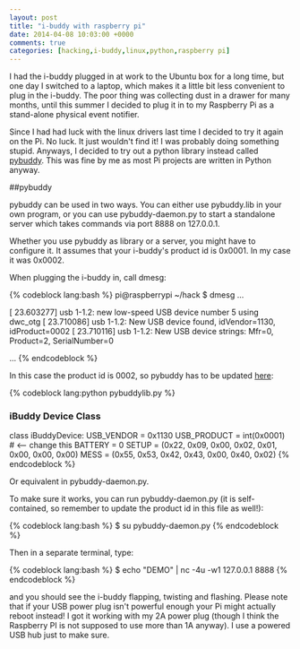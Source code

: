 ```yaml
---
layout: post
title: "i-buddy with raspberry pi"
date: 2014-04-08 10:03:00 +0000
comments: true
categories: [hacking,i-buddy,linux,python,raspberry pi]
---
```

I had the i-buddy plugged in at work to the Ubuntu box for a long time, but one day I switched to a laptop, which makes it a little bit less convenient to plug in the i-buddy. The poor thing was collecting dust in a drawer for many months, until this summer I decided to plug it in to my Raspberry Pi as a stand-alone physical event notifier.

Since I had had luck with the linux drivers last time I decided to try it again on the Pi. No luck. It just wouldn't find it! I was probably doing something stupid. Anyways, I decided to try out a python library instead called [pybuddy](https://github.com/ewall/pybuddy). This was fine by me as most Pi projects are written in Python anyway.

##pybuddy

pybuddy can be used in two ways. You can either use pybuddy.lib in your own program, or you can use pybuddy-daemon.py to start a standalone server which takes commands via port 8888 on 127.0.0.1.

Whether you use pybuddy as library or a server, you might have to configure it. It assumes that your i-buddy's product id is 0x0001. In my case it was 0x0002.

When plugging the i-buddy in, call dmesg:

{% codeblock lang:bash %}
pi@raspberrypi ~/hack $ dmesg
 ...
 
[   23.603277] usb 1-1.2: new low-speed USB device number 5 using dwc_otg
[   23.710086] usb 1-1.2: New USB device found, idVendor=1130, idProduct=0002
[   23.710116] usb 1-1.2: New USB device strings: Mfr=0, Product=2, SerialNumber=0
 
...
{% endcodeblock %}

In this case the product id is 0002, so pybuddy has to be updated [here](https://github.com/ewall/pybuddy/blob/master/pybuddylib.py#L77):

{% codeblock lang:python pybuddylib.py %}
### iBuddy Device Class
class iBuddyDevice:
  USB_VENDOR  = 0x1130
  USB_PRODUCT = int(0x0001) # <-- change this
  BATTERY     = 0
  SETUP       = (0x22, 0x09, 0x00, 0x02, 0x01, 0x00, 0x00, 0x00)
  MESS        = (0x55, 0x53, 0x42, 0x43, 0x00, 0x40, 0x02)
{% endcodeblock %}

Or equivalent in pybuddy-daemon.py.

To make sure it works, you can run pybuddy-daemon.py (it is self-contained, so remember to update the product id in this file as well!):

{% codeblock lang:bash %}
$ su pybuddy-daemon.py
{% endcodeblock %}

Then in a separate terminal, type:

{% codeblock lang:bash %}
$ echo "DEMO" | nc -4u -w1 127.0.0.1 8888
{% endcodeblock %}

and you should see the i-buddy flapping, twisting and flashing. Please note that if your USB power plug isn't powerful enough your Pi might actually reboot instead! I got it working with my 2A power plug (though I think the Raspberry PI is not supposed to use more than 1A anyway). I use a powered USB hub just to make sure.
